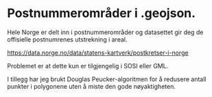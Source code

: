 # Postnummerområder i .geojson. 

Hele Norge er delt inn i postnummerområder og datasettet gir deg de offisielle postnumrenes utstrekning i areal.

https://data.norge.no/data/statens-kartverk/postkretser-i-norge

Problemet er at dette kun er tilgjengelig i SOSI eller GML. 

I tillegg har jeg brukt Douglas Peucker-algoritmen for å redusere antall punkter i polygonene uten å miste den gode nøyaktigheten. 


